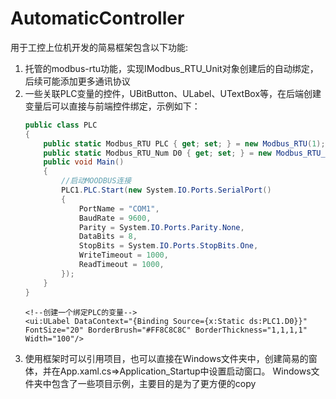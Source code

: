 # AutomaticController
用于工控上位机开发的简易框架包含以下功能:
1. 托管的modbus-rtu功能，实现IModbus_RTU_Unit对象创建后的自动绑定，后续可能添加更多通讯协议
2. 一些关联PLC变量的控件，UBitButton、ULabel、UTextBox等，在后端创建变量后可以直接与前端控件绑定，示例如下：
    ```C#
    public class PLC
    {
        public static Modbus_RTU PLC { get; set; } = new Modbus_RTU(1);//创建一个MODBUL-rtu通讯,设置站号为1
        public static Modbus_RTU_Num D0 { get; set; } = new Modbus_RTU_Num(PLC, Modbus_EasyAddress.D(0));
        public void Main()
        {
            //启动MOODBUS连接
            PLC1.PLC.Start(new System.IO.Ports.SerialPort()
            {
                PortName = "COM1",
                BaudRate = 9600,
                Parity = System.IO.Ports.Parity.None,
                DataBits = 8,
                StopBits = System.IO.Ports.StopBits.One,
                WriteTimeout = 1000,
                ReadTimeout = 1000,
            });
        }
    }
    ```
    ```xaml
    <!--创建一个绑定PLC的变量-->
    <ui:ULabel DataContext="{Binding Source={x:Static ds:PLC1.D0}}" FontSize="20" BorderBrush="#FF8C8C8C" BorderThickness="1,1,1,1" Width="100"/>
    ```
3. 使用框架时可以引用项目，也可以直接在Windows文件夹中，创建简易的窗体，并在App.xaml.cs=>Application_Startup中设置启动窗口。
    Windows文件夹中包含了一些项目示例，主要目的是为了更方便的copy